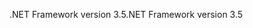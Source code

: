 <span data-ttu-id="fb22d-101">.NET Framework version 3.5</span><span class="sxs-lookup"><span data-stu-id="fb22d-101">.NET Framework version 3.5</span></span>